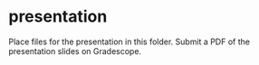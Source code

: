 # presentation

Place files for the presentation in this folder. Submit a PDF of the presentation slides on Gradescope.